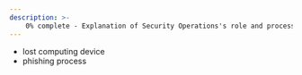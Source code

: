 ```yaml
---
description: >-
    0% complete - Explanation of Security Operations's role and processes in the company.
---
```


- lost computing device
- phishing process